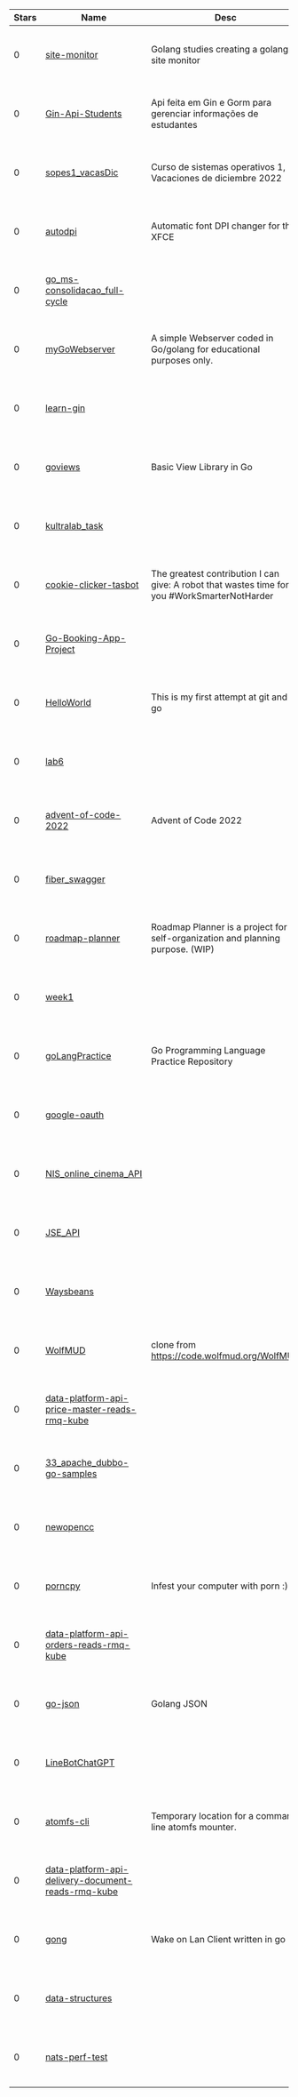 | Stars | Name | Desc | Created | 
| ----- | ------- | ------------- | ------------- |
| 0 | [site-monitor](https://github.com/rodrigofrumento/site-monitor) | Golang studies creating a golang site monitor | 2022-12-12 01:09:32 +0000 UTC |
| 0 | [Gin-Api-Students](https://github.com/carloskauan/Gin-Api-Students) | Api feita em Gin e Gorm para gerenciar informações de estudantes | 2022-12-12 00:58:48 +0000 UTC |
| 0 | [sopes1_vacasDic](https://github.com/ErickBernal/sopes1_vacasDic) | Curso de sistemas operativos 1, Vacaciones de diciembre 2022 | 2022-12-12 01:32:33 +0000 UTC |
| 0 | [autodpi](https://github.com/skazanyNaGlany/autodpi) | Automatic font DPI changer for the XFCE | 2022-12-12 00:08:00 +0000 UTC |
| 0 | [go_ms-consolidacao_full-cycle](https://github.com/salesof7/go_ms-consolidacao_full-cycle) |  | 2022-12-12 00:34:41 +0000 UTC |
| 0 | [myGoWebserver](https://github.com/jagottsicher/myGoWebserver) | A simple Webserver coded in Go/golang for educational purposes only. | 2022-12-12 00:47:50 +0000 UTC |
| 0 | [learn-gin](https://github.com/nikori1990/learn-gin) |  | 2022-12-12 01:28:59 +0000 UTC |
| 0 | [goviews](https://github.com/imartingraham/goviews) | Basic View Library in Go | 2022-12-12 01:11:59 +0000 UTC |
| 0 | [kultralab_task](https://github.com/Land0fChocolate/kultralab_task) |  | 2022-12-12 00:43:53 +0000 UTC |
| 0 | [cookie-clicker-tasbot](https://github.com/niko-dunixi/cookie-clicker-tasbot) | The greatest contribution I can give: A robot that wastes time for you  #WorkSmarterNotHarder | 2022-12-12 01:32:26 +0000 UTC |
| 0 | [Go-Booking-App-Project](https://github.com/Peng-Yu-2020/Go-Booking-App-Project) |  | 2022-12-12 01:33:29 +0000 UTC |
| 0 | [HelloWorld](https://github.com/michaelSychev/HelloWorld) | This is my first attempt at git and go | 2022-12-12 00:59:49 +0000 UTC |
| 0 | [lab6](https://github.com/r142f/lab6) |  | 2022-12-12 00:49:23 +0000 UTC |
| 0 | [advent-of-code-2022](https://github.com/charlespascoe/advent-of-code-2022) | Advent of Code 2022 | 2022-12-12 00:42:10 +0000 UTC |
| 0 | [fiber_swagger](https://github.com/gobox-preegnees/fiber_swagger) |  | 2022-12-12 01:25:02 +0000 UTC |
| 0 | [roadmap-planner](https://github.com/sosalejandro/roadmap-planner) | Roadmap Planner is a project for self-organization and planning purpose. (WIP) | 2022-12-12 01:40:35 +0000 UTC |
| 0 | [week1](https://github.com/shenmuwugui/week1) |  | 2022-12-12 00:50:12 +0000 UTC |
| 0 | [goLangPractice](https://github.com/su-pernova/goLangPractice) | Go Programming Language Practice Repository | 2022-12-12 00:23:21 +0000 UTC |
| 0 | [google-oauth](https://github.com/abdulloh-uzb/google-oauth) |  | 2022-12-12 00:28:11 +0000 UTC |
| 0 | [NIS_online_cinema_API](https://github.com/yuurha12/NIS_online_cinema_API) |  | 2022-12-12 01:20:21 +0000 UTC |
| 0 | [JSE_API](https://github.com/GarretTomlin/JSE_API) |  | 2022-12-12 00:14:24 +0000 UTC |
| 0 | [Waysbeans](https://github.com/Dzuuul/Waysbeans) |  | 2022-12-12 01:15:07 +0000 UTC |
| 0 | [WolfMUD](https://github.com/wade-fs/WolfMUD) | clone from https://code.wolfmud.org/WolfMUD | 2022-12-12 01:15:49 +0000 UTC |
| 0 | [data-platform-api-price-master-reads-rmq-kube](https://github.com/latonaio/data-platform-api-price-master-reads-rmq-kube) |  | 2022-12-12 01:28:45 +0000 UTC |
| 0 | [33_apache_dubbo-go-samples](https://github.com/ep-infosec/33_apache_dubbo-go-samples) |  | 2022-12-12 01:36:02 +0000 UTC |
| 0 | [newopencc](https://github.com/rootwlg/newopencc) |  | 2022-12-12 01:11:59 +0000 UTC |
| 0 | [porncpy](https://github.com/zoomasochist/porncpy) | Infest your computer with porn :) | 2022-12-12 00:44:25 +0000 UTC |
| 0 | [data-platform-api-orders-reads-rmq-kube](https://github.com/latonaio/data-platform-api-orders-reads-rmq-kube) |  | 2022-12-12 01:16:20 +0000 UTC |
| 0 | [go-json](https://github.com/aarie33/go-json) | Golang JSON | 2022-12-12 00:14:01 +0000 UTC |
| 0 | [LineBotChatGPT](https://github.com/yyyjhen25/LineBotChatGPT) |  | 2022-12-12 01:40:48 +0000 UTC |
| 0 | [atomfs-cli](https://github.com/hallyn/atomfs-cli) | Temporary location for a command line atomfs mounter. | 2022-12-12 00:18:28 +0000 UTC |
| 0 | [data-platform-api-delivery-document-reads-rmq-kube](https://github.com/latonaio/data-platform-api-delivery-document-reads-rmq-kube) |  | 2022-12-12 01:19:30 +0000 UTC |
| 0 | [gong](https://github.com/GlennTatum/gong) | Wake on Lan Client written in go | 2022-12-12 01:15:49 +0000 UTC |
| 0 | [data-structures](https://github.com/hugovallada/data-structures) |  | 2022-12-12 00:12:53 +0000 UTC |
| 0 | [nats-perf-test](https://github.com/isaac-dasan/nats-perf-test) |  | 2022-12-12 00:14:56 +0000 UTC |

